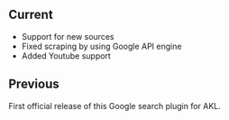 ## Current
- Support for new sources
- Fixed scraping by using Google API engine
- Added Youtube support

## Previous
First official release of this Google search plugin for AKL.